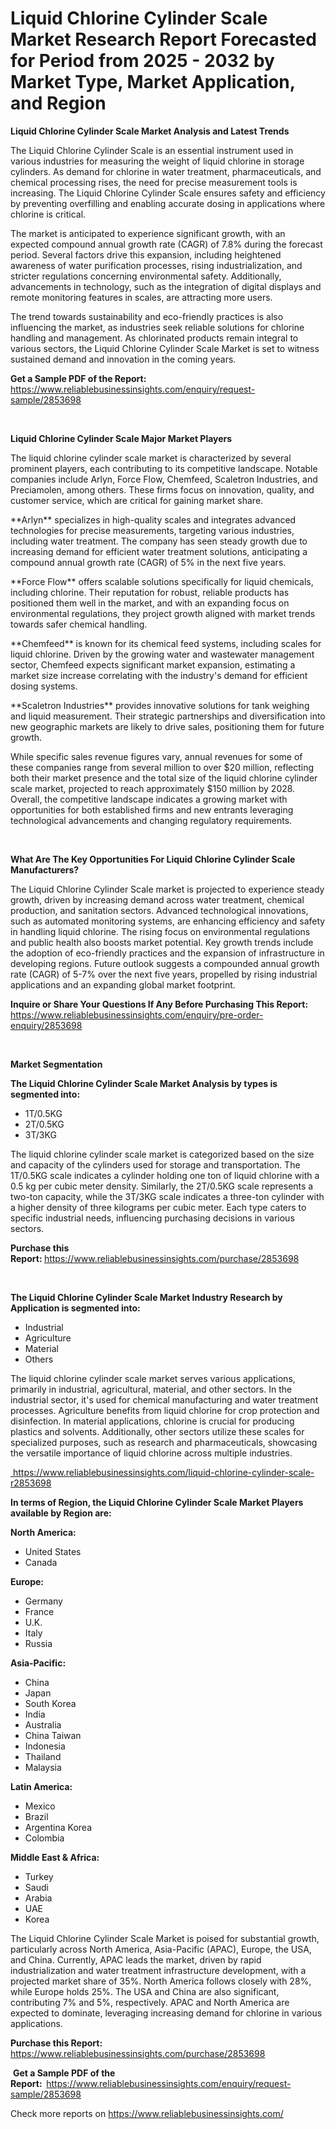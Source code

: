 <p><h1>Liquid Chlorine Cylinder Scale Market Research Report Forecasted for Period from 2025 -  2032 by Market Type, Market Application, and Region</h1></p><p><strong>Liquid Chlorine Cylinder Scale Market Analysis and Latest Trends</strong></p>
<p><p>The Liquid Chlorine Cylinder Scale is an essential instrument used in various industries for measuring the weight of liquid chlorine in storage cylinders. As demand for chlorine in water treatment, pharmaceuticals, and chemical processing rises, the need for precise measurement tools is increasing. The Liquid Chlorine Cylinder Scale ensures safety and efficiency by preventing overfilling and enabling accurate dosing in applications where chlorine is critical.</p><p>The market is anticipated to experience significant growth, with an expected compound annual growth rate (CAGR) of 7.8% during the forecast period. Several factors drive this expansion, including heightened awareness of water purification processes, rising industrialization, and stricter regulations concerning environmental safety. Additionally, advancements in technology, such as the integration of digital displays and remote monitoring features in scales, are attracting more users. </p><p>The trend towards sustainability and eco-friendly practices is also influencing the market, as industries seek reliable solutions for chlorine handling and management. As chlorinated products remain integral to various sectors, the Liquid Chlorine Cylinder Scale Market is set to witness sustained demand and innovation in the coming years.</p></p>
<p><strong>Get a Sample PDF of the Report:&nbsp;</strong> <a href="https://www.reliablebusinessinsights.com/enquiry/request-sample/2853698?utm_campaign=2321&utm_medium=2&utm_source=Github&utm_content=ia&utm_term=12032025&utm_id=liquid-chlorine-cylinder-scale">https://www.reliablebusinessinsights.com/enquiry/request-sample/2853698</a></p>
<p>&nbsp;</p>
<p><strong>Liquid Chlorine Cylinder Scale Major Market Players</strong></p>
<p><p>The liquid chlorine cylinder scale market is characterized by several prominent players, each contributing to its competitive landscape. Notable companies include Arlyn, Force Flow, Chemfeed, Scaletron Industries, and Preciamolen, among others. These firms focus on innovation, quality, and customer service, which are critical for gaining market share.</p><p>**Arlyn** specializes in high-quality scales and integrates advanced technologies for precise measurements, targeting various industries, including water treatment. The company has seen steady growth due to increasing demand for efficient water treatment solutions, anticipating a compound annual growth rate (CAGR) of 5% in the next five years.</p><p>**Force Flow** offers scalable solutions specifically for liquid chemicals, including chlorine. Their reputation for robust, reliable products has positioned them well in the market, and with an expanding focus on environmental regulations, they project growth aligned with market trends towards safer chemical handling.</p><p>**Chemfeed** is known for its chemical feed systems, including scales for liquid chlorine. Driven by the growing water and wastewater management sector, Chemfeed expects significant market expansion, estimating a market size increase correlating with the industry's demand for efficient dosing systems.</p><p>**Scaletron Industries** provides innovative solutions for tank weighing and liquid measurement. Their strategic partnerships and diversification into new geographic markets are likely to drive sales, positioning them for future growth.</p><p>While specific sales revenue figures vary, annual revenues for some of these companies range from several million to over $20 million, reflecting both their market presence and the total size of the liquid chlorine cylinder scale market, projected to reach approximately $150 million by 2028. Overall, the competitive landscape indicates a growing market with opportunities for both established firms and new entrants leveraging technological advancements and changing regulatory requirements.</p></p>
<p>&nbsp;</p>
<p><strong>What Are The Key Opportunities For Liquid Chlorine Cylinder Scale Manufacturers?</strong></p>
<p><p>The Liquid Chlorine Cylinder Scale market is projected to experience steady growth, driven by increasing demand across water treatment, chemical production, and sanitation sectors. Advanced technological innovations, such as automated monitoring systems, are enhancing efficiency and safety in handling liquid chlorine. The rising focus on environmental regulations and public health also boosts market potential. Key growth trends include the adoption of eco-friendly practices and the expansion of infrastructure in developing regions. Future outlook suggests a compounded annual growth rate (CAGR) of 5-7% over the next five years, propelled by rising industrial applications and an expanding global market footprint.</p></p>
<p><strong>Inquire or Share Your Questions If Any Before Purchasing This Report:</strong> <a href="https://www.reliablebusinessinsights.com/enquiry/pre-order-enquiry/2853698?utm_campaign=2321&utm_medium=2&utm_source=Github&utm_content=ia&utm_term=12032025&utm_id=liquid-chlorine-cylinder-scale">https://www.reliablebusinessinsights.com/enquiry/pre-order-enquiry/2853698</a></p>
<p>&nbsp;</p>
<p><strong>Market Segmentation</strong></p>
<p><strong>The Liquid Chlorine Cylinder Scale Market Analysis by types is segmented into:</strong></p>
<p><ul><li>1T/0.5KG</li><li>2T/0.5KG</li><li>3T/3KG</li></ul></p>
<p><p>The liquid chlorine cylinder scale market is categorized based on the size and capacity of the cylinders used for storage and transportation. The 1T/0.5KG scale indicates a cylinder holding one ton of liquid chlorine with a 0.5 kg per cubic meter density. Similarly, the 2T/0.5KG scale represents a two-ton capacity, while the 3T/3KG scale indicates a three-ton cylinder with a higher density of three kilograms per cubic meter. Each type caters to specific industrial needs, influencing purchasing decisions in various sectors.</p></p>
<p><strong>Purchase this Report:&nbsp;</strong><a href="https://www.reliablebusinessinsights.com/purchase/2853698?utm_campaign=2321&utm_medium=2&utm_source=Github&utm_content=ia&utm_term=12032025&utm_id=liquid-chlorine-cylinder-scale">https://www.reliablebusinessinsights.com/purchase/2853698</a></p>
<p>&nbsp;</p>
<p><strong>The Liquid Chlorine Cylinder Scale Market Industry Research by Application is segmented into:</strong></p>
<p><ul><li>Industrial</li><li>Agriculture</li><li>Material</li><li>Others</li></ul></p>
<p><p>The liquid chlorine cylinder scale market serves various applications, primarily in industrial, agricultural, material, and other sectors. In the industrial sector, it's used for chemical manufacturing and water treatment processes. Agriculture benefits from liquid chlorine for crop protection and disinfection. In material applications, chlorine is crucial for producing plastics and solvents. Additionally, other sectors utilize these scales for specialized purposes, such as research and pharmaceuticals, showcasing the versatile importance of liquid chlorine across multiple industries.</p></p>
<p><a href="https://www.reliablebusinessinsights.com/liquid-chlorine-cylinder-scale-r2853698?utm_campaign=2321&utm_medium=2&utm_source=Github&utm_content=ia&utm_term=12032025&utm_id=liquid-chlorine-cylinder-scale">&nbsp;https://www.reliablebusinessinsights.com/liquid-chlorine-cylinder-scale-r2853698</a></p>
<p><strong>In terms of Region, the Liquid Chlorine Cylinder Scale Market Players available by Region are:</strong></p>
<p>
    <p> <strong> North America: </strong>
        <ul>
            <li>United States</li>
            <li>Canada</li>
        </ul>
        </p> 
    <p> <strong> Europe: </strong>
        <ul>
            <li>Germany</li>
            <li>France</li>
            <li>U.K.</li>
            <li>Italy</li>
            <li>Russia</li>
        </ul>
        </p> 
    <p> <strong> Asia-Pacific: </strong>
        <ul>
            <li>China</li>
            <li>Japan</li>
            <li>South Korea</li>
            <li>India</li>
            <li>Australia</li>
            <li>China Taiwan</li>
            <li>Indonesia</li>
            <li>Thailand</li>
            <li>Malaysia</li>
        </ul>
        </p> 
    <p> <strong> Latin America: </strong>
        <ul>
            <li>Mexico</li>
            <li>Brazil</li>
            <li>Argentina Korea</li>
            <li>Colombia</li>
        </ul>
        </p> 
    <p> <strong> Middle East & Africa: </strong>
        <ul>
            <li>Turkey</li>
            <li>Saudi</li>
            <li>Arabia</li>
            <li>UAE</li>
            <li>Korea</li>
        </ul>
    </p>
    </p>
<p><p>The Liquid Chlorine Cylinder Scale Market is poised for substantial growth, particularly across North America, Asia-Pacific (APAC), Europe, the USA, and China. Currently, APAC leads the market, driven by rapid industrialization and water treatment infrastructure development, with a projected market share of 35%. North America follows closely with 28%, while Europe holds 25%. The USA and China are also significant, contributing 7% and 5%, respectively. APAC and North America are expected to dominate, leveraging increasing demand for chlorine in various applications.</p></p>
<p><strong>Purchase this Report: </strong><a href="https://www.reliablebusinessinsights.com/purchase/2853698?utm_campaign=2321&utm_medium=2&utm_source=Github&utm_content=ia&utm_term=12032025&utm_id=liquid-chlorine-cylinder-scale">https://www.reliablebusinessinsights.com/purchase/2853698</a></p>
<p>&nbsp;<strong>Get a Sample PDF of the Report:&nbsp;&nbsp;</strong><a href="https://www.reliablebusinessinsights.com/enquiry/request-sample/2853698?utm_campaign=2321&utm_medium=2&utm_source=Github&utm_content=ia&utm_term=12032025&utm_id=liquid-chlorine-cylinder-scale">https://www.reliablebusinessinsights.com/enquiry/request-sample/2853698</a></p>
<p><strong></strong></p>
<p>Check more reports on <a href="https://www.reliablebusinessinsights.com/?utm_campaign=2321&utm_medium=2&utm_source=Github&utm_content=ia&utm_term=12032025&utm_id=liquid-chlorine-cylinder-scale">https://www.reliablebusinessinsights.com/</a></p>